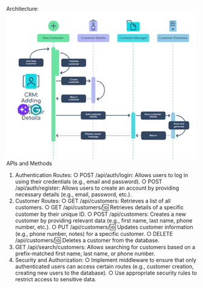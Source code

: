 Architecture:
![alt text](image.png)
APIs and Methods
1.	Authentication Routes:
○	POST /api/auth/login: Allows users to log in using their credentials (e.g., email and password).
○	POST /api/auth/register: Allows users to create an account by providing necessary details (e.g., email, password, etc.).
2.	Customer Routes:
○	GET /api/customers: Retrieves a list of all customers.
○	GET /api/customers/:id: Retrieves details of a specific customer by their unique ID.
○	POST /api/customers: Creates a new customer by providing relevant data (e.g., first name, last name, phone number, etc.).
○	PUT /api/customers/:id: Updates customer information (e.g., phone number, notes) for a specific customer.
○	DELETE /api/customers/:id: Deletes a customer from the database.
3.	GET /api/search/customers: Allows searching for customers based on a prefix-matched first name, last name, or phone number.
4.	Security and Authorization:
○	Implement middleware to ensure that only authenticated users can access certain routes (e.g., customer creation, creating new users to the database).
○	Use appropriate security rules to restrict access to sensitive data.
